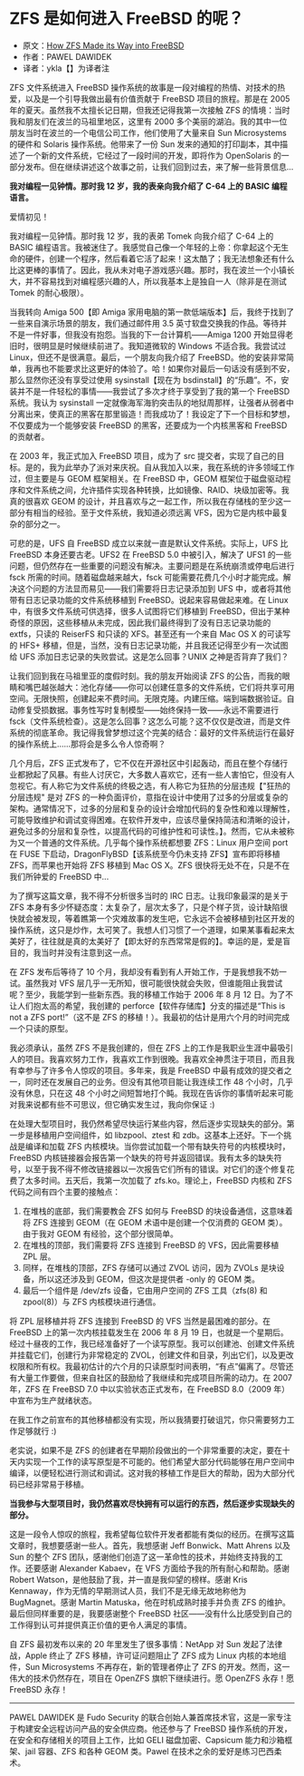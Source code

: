 # ZFS 是如何进入 FreeBSD 的呢？

- 原文：[How ZFS Made its Way into FreeBSD](https://freebsdfoundation.org/wp-content/uploads/2023/06/Dawidek_ZFS_2.pdf)
- 作者：PAWEL DAWIDEK
- 译者：ykla【】为译者注

ZFS 文件系统进入 FreeBSD 操作系统的故事是一段对编程的热情、对技术的热爱，以及是一个引导我做出最有价值贡献于 FreeBSD 项目的旅程。那是在 2005 年的夏天。虽然我不太擅长记日期，但我还记得我第一次接触 ZFS 的情境：当时我和朋友们在波兰的马祖里地区，这里有 2000 多个美丽的湖泊。我的其中一位朋友当时在波兰的一个电信公司工作，他们使用了大量来自 Sun Microsystems 的硬件和 Solaris 操作系统。他带来了一份 Sun 发来的通知的打印副本，其中描述了一个新的文件系统，它经过了一段时间的开发，即将作为 OpenSolaris 的一部分发布。但在继续讲述这个故事之前，让我们回到过去，来了解一些背景信息...

**我对编程一见钟情。那时我 12 岁，我的表亲向我介绍了 C-64 上的 BASIC 编程语言。**

爱情初见！

我对编程一见钟情。那时我 12 岁，我的表弟 Tomek 向我介绍了 C-64 上的 BASIC 编程语言。我被迷住了。我感觉自己像一个年轻的上帝：你拿起这个无生命的硬件，创建一个程序，然后看着它活了起来！这太酷了；我无法想象还有什么比这更棒的事情了。因此，我从未对电子游戏感兴趣。那时，我在波兰一个小镇长大，并不容易找到对编程感兴趣的人，所以我基本上是独自一人（除非是在测试 Tomek 的耐心极限）。

当我转向 Amiga 500【即 Amiga 家用电脑的第一款低端版本】后，我终于找到了一些来自演示场景的朋友，我们通过邮件用 3.5 英寸软盘交换我的作品。等待并不是一件好事，但我没有抱怨。当我的下一台计算机——Amiga 1200 开始显得老旧时，很明显是时候继续前进了。我知道微软的 Windows 不适合我。我尝试过 Linux，但还不是很满意。最后，一个朋友向我介绍了 FreeBSD。他的安装非常简单，我再也不能要求比这更好的体验了。哈！如果你对最后一句话没有感到不安，那么显然你还没有享受过使用 sysinstall【现在为 bsdinstall】的“乐趣”。不，安装并不是一件轻松的事情——我尝试了多次才终于享受到了我的第一个 FreeBSD 系统。我认为 sysinstall 一定就像海军海豹突击队的地狱周那样，让强者从弱者中分离出来，使真正的黑客在那里锻造！而我成功了！我设定了下一个目标和梦想，不仅要成为一个能够安装 FreeBSD 的黑客，还要成为一个内核黑客和 FreeBSD 的贡献者。

在 2003 年，我正式加入 FreeBSD 项目，成为了 src 提交者，实现了自己的目标。是的，我为此举办了派对来庆祝。自从我加入以来，我在系统的许多领域工作过，但主要是与 GEOM 框架相关。在 FreeBSD 中，GEOM 框架位于磁盘驱动程序和文件系统之间，允许插件实现各种转换，比如镜像、RAID、块级加密等。我真的很喜欢 GEOM 的设计，并且喜欢与之一起工作，所以我在存储栈的至少这一部分有相当的经验。至于文件系统，我知道必须远离 VFS，因为它是内核中最复杂的部分之一。

可悲的是，UFS 自 FreeBSD 成立以来就一直是默认文件系统。实际上，UFS 比 FreeBSD 本身还要古老。UFS2 在 FreeBSD 5.0 中被引入，解决了 UFS1 的一些问题，但仍然存在一些重要的问题没有解决。主要问题是在系统崩溃或停电后进行 fsck 所需的时间。随着磁盘越来越大，fsck 可能需要花费几个小时才能完成。解决这个问题的方法显而易见——我们需要将日志记录添加到 UFS 中，或者将其他带有日志记录功能的文件系统移植到 FreeBSD。说起来容易做起来难。在 Linux 中，有很多文件系统可供选择，很多人试图将它们移植到 FreeBSD，但出于某种奇怪的原因，这些移植从未完成，因此我们最终得到了没有日志记录功能的 extfs，只读的 ReiserFS 和只读的 XFS。甚至还有一个来自 Mac OS X 的可读写的 HFS+ 移植，但是，当然，没有日志记录功能，并且我还记得至少有一次试图给 UFS 添加日志记录的失败尝试。这是怎么回事？UNIX 之神是否背弃了我们？

让我们回到我在马祖里亚的度假时刻。我的朋友开始阅读 ZFS 的公告，而我的眼睛和嘴巴越张越大：池化存储——你可以创建任意多的文件系统，它们将共享可用空间。无限快照，创建起来不费时间。无限克隆。内建压缩。端到端数据验证。自动修复受损数据。事务性写时复制模型——始终保持一致——永远不需要进行 fsck（文件系统检查）。这是怎么回事？这怎么可能？这不仅仅是改进，而是文件系统的彻底革命。我记得我曾梦想过这个完美的结合：最好的文件系统运行在最好的操作系统上……那将会是多么令人惊奇啊？

几个月后，ZFS 正式发布了，它不仅在开源社区中引起轰动，而且在整个存储行业都掀起了风暴。有些人讨厌它，大多数人喜欢它，还有一些人害怕它，但没有人忽视它。有人称它为文件系统的终极之选，有人称它为狂热的分层违规【"狂热的分层违规" 是对 ZFS 的一种负面评价，意指在设计中使用了过多的分层或复杂的架构。通常情况下，过多的分层和复杂的设计会增加代码的复杂性和难以理解性，可能导致维护和调试变得困难。在软件开发中，应该尽量保持简洁和清晰的设计，避免过多的分层和复杂性，以提高代码的可维护性和可读性。】。然而，它从未被称为又一个普通的文件系统。几乎每个操作系统都想要 ZFS：Linux 用户空间 port 在 FUSE 下启动，DragonFlyBSD【该系统至今仍未支持 ZFS】宣布即将移植 ZFS，而苹果也开始将 ZFS 移植到 Mac OS X。ZFS 很快将无处不在，只是不在我们所钟爱的 FreeBSD 中...

为了撰写这篇文章，我不得不分析很多当时的 IRC 日志。让我印象最深的是关于 ZFS 本身有多少怀疑态度：太复杂了，层次太多了，只是个样子货，设计缺陷很快就会被发现，等着瞧第一个灾难故事的发生吧，它永远不会被移植到社区开发的操作系统，这只是炒作，太可笑了。我想人们习惯了一个道理，如果某事看起来太美好了，往往就是真的太美好了【即太好的东西常常是假的】。幸运的是，爱是盲目的，我当时并没有注意到这一点。

在 ZFS 发布后等待了 10 个月，我却没有看到有人开始工作，于是我想我不妨一试。虽然我对 VFS 层几乎一无所知，很可能很快就会失败，但谁能阻止我尝试呢？至少，我能学到一些新东西。我的移植工作始于 2006 年 8 月 12 日。为了不让人们抱太高的希望，我创建的 perforce【软件存储库】分支的描述是“This is not a ZFS port!”（这不是 ZFS 的移植！）。我最初的估计是用六个月的时间完成一个只读的原型。

我必须承认，虽然 ZFS 不是我创建的，但在 ZFS 上的工作是我职业生涯中最吸引人的项目。我喜欢努力工作，我喜欢工作到很晚。我喜欢全神贯注于项目，而且我有幸参与了许多令人惊叹的项目。多年来，我是 FreeBSD 中最有成效的提交者之一，同时还在发展自己的业务。但没有其他项目能让我连续工作 48 个小时，几乎没有休息，只在这 48 个小时之间短暂地打个盹。我现在告诉你的事情听起来可能对我来说都有些不可思议，但它确实发生过，我向你保证 :)

在处理大型项目时，我仍然希望尽快运行某些内容，然后逐步实现缺失的部分。第一步是移植用户空间组件，如 libzpool、ztest 和 zdb。这基本上还好。下一个挑战是编译和加载 ZFS 内核模块。当你尝试加载一个带有缺失符号的内核模块时，FreeBSD 内核链接器会报告第一个缺失的符号并返回错误。我有太多的缺失符号，以至于我不得不修改链接器以一次报告它们所有的错误。对它们的逐个修复花费了太多时间。五天后，我第一次加载了 zfs.ko。理论上，FreeBSD 内核和 ZFS 代码之间有四个主要的接触点：

1. 在堆栈的底部，我们需要教会 ZFS 如何与 FreeBSD 的块设备通信，这意味着将 ZFS 连接到 GEOM（在 GEOM 术语中是创建一个仅消费的 GEOM 类）。由于我对 GEOM 有经验，这个部分很简单。
2. 在堆栈的顶部，我们需要将 ZFS 连接到 FreeBSD 的 VFS，因此需要移植 ZPL 层。
3. 同样，在堆栈的顶部，ZFS 存储可以通过 ZVOL 访问，因为 ZVOLs 是块设备，所以这还涉及到 GEOM，但这次是提供者 -only 的 GEOM 类。
4. 最后一个组件是 /dev/zfs 设备，它由用户空间的 ZFS 工具（zfs(8) 和 zpool(8)）与 ZFS 内核模块进行通信。

将 ZPL 层移植并将 ZFS 连接到 FreeBSD 的 VFS 当然是最困难的部分。在 FreeBSD 上的第一次内核挂载发生在 2006 年 8 月 19 日，也就是一个星期后。经过十昼夜的工作，我已经准备好了一个读写原型。我可以创建池、创建文件系统并挂载它们，创建行为非常稳定的 ZVOL，创建文件和目录，列出它们，以及更改权限和所有权。我最初估计的六个月的只读原型时间表明，“有点”偏离了。尽管还有大量工作要做，但来自社区的鼓励给了我继续和完成项目所需的动力。在 2007 年，ZFS 在 FreeBSD 7.0 中以实验状态正式发布，在 FreeBSD 8.0（2009 年）中宣布为生产就绪状态。

在我工作之前宣布的其他移植都没有实现，所以我猜要打破诅咒，你只需要努力工作足够就行 :)

老实说，如果不是 ZFS 的创建者在早期阶段做出的一个非常重要的决定，要在十天内实现一个工作的读写原型是不可能的。他们希望大部分代码能够在用户空间中编译，以便轻松进行测试和调试。这对我的移植工作是巨大的帮助，因为大部分代码已经非常易于移植。

**当我参与大型项目时，我仍然喜欢尽快拥有可以运行的东西，然后逐步实现缺失的部分。**

这是一段令人惊叹的旅程，我希望每位软件开发者都能有类似的经历。在撰写这篇文章时，我想要感谢一些人。首先，我想感谢 Jeff Bonwick、Matt Ahrens 以及 Sun 的整个 ZFS 团队，感谢他们创造了这一革命性的技术，并始终支持我的工作。还要感谢 Alexander Kabaev，在 VFS 方面给予我的所有耐心和帮助。感谢 Robert Watson，是他鼓励了我，并一直是我仰望的榜样。感谢 Kris Kennaway，作为无情的早期测试人员，我们不是无缘无故地称他为 BugMagnet。感谢 Martin Matuska，他在时机成熟时接手并负责 ZFS 的维护。最后但同样重要的是，我要感谢整个 FreeBSD 社区——没有什么比感受到自己的工作得到认可并提供真正价值的更令人满足的事情。

自 ZFS 最初发布以来的 20 年里发生了很多事情：NetApp 对 Sun 发起了法律战，Apple 终止了 ZFS 移植，许可证问题阻止了 ZFS 成为 Linux 内核的本地组件，Sun Microsystems 不再存在，新的管理者停止了 ZFS 的开发。然而，这一伟大的技术仍然存在，项目在 OpenZFS 旗帜下继续进行。愿 OpenZFS 永存！愿 FreeBSD 永存！

---

PAWEL DAWIDEK 是 Fudo Security 的联合创始人兼首席技术官，这是一家专注于构建安全远程访问产品的安全供应商。他还参与了 FreeBSD 操作系统的开发，在安全和存储相关的项目上工作，比如 GELI 磁盘加密、Capsicum 能力和沙箱框架、jail 容器、ZFS 和各种 GEOM 类。Pawel 在技术之余的爱好是练习巴西柔术。
